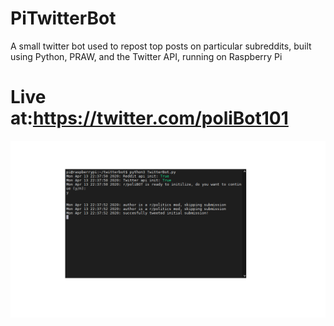 # PiTwitterBot

A small twitter bot used to repost top posts on particular subreddits, built using Python, PRAW, and the Twitter API, running on Raspberry Pi

# Live at:https://twitter.com/poliBot101

![Bot-Example](/images/BotExample2.png)
